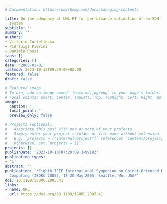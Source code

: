 ```yaml
---
# Documentation: https://wowchemy.com/docs/managing-content/

title: On the adequacy of UML-RT for performance validation of an SDH telecommunication
  system
subtitle: ''
summary: ''
authors:
- Vittorio Cortellessa
- Pierluigi Pierini
- Daniele Rossi
tags: []
categories: []
date: '2005-01-01'
lastmod: 2023-10-13T09:29:09+02:00
featured: false
draft: false

# Featured image
# To use, add an image named `featured.jpg/png` to your page's folder.
# Focal points: Smart, Center, TopLeft, Top, TopRight, Left, Right, BottomLeft, Bottom, BottomRight.
image:
  caption: ''
  focal_point: ''
  preview_only: false

# Projects (optional).
#   Associate this post with one or more of your projects.
#   Simply enter your project's folder or file name without extension.
#   E.g. `projects = ["internal-project"]` references `content/project/deep-learning/index.md`.
#   Otherwise, set `projects = []`.
projects: []
publishDate: '2023-10-13T07:29:09.369918Z'
publication_types:
- '1'
abstract: ''
publication: '*Eighth IEEE International Symposium on Object-Oriented Real-Time Distributed
  Computing (ISORC 2005), 18-20 May 2005, Seattle, WA, USA*'
doi: 10.1109/ISORC.2005.41
links:
- name: URL
  url: https://doi.org/10.1109/ISORC.2005.41
---
```

